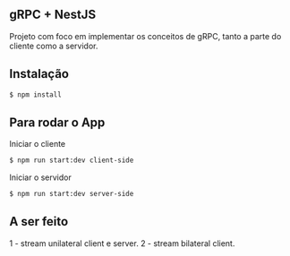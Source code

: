 ## gRPC + NestJS
Projeto com foco em implementar os conceitos de gRPC, tanto a parte do cliente como a servidor.

## Instalação
```bash
$ npm install
```

## Para rodar o App

Iniciar o cliente
```bash
$ npm run start:dev client-side
```

Iniciar o servidor
```bash
$ npm run start:dev server-side
```

## A ser feito
1 - stream unilateral client e server.
2 - stream bilateral client.